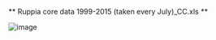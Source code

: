 
** Ruppia core data 1999-2015 (taken every July)_CC.xls **

![image](https://user-images.githubusercontent.com/19967037/127432828-da39e2f1-c6cf-469a-bc30-6ff35f439078.png)
